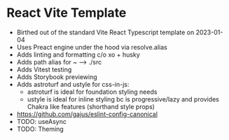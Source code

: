 # React Vite Template

- Birthed out of the standard Vite React Typescript template on 2023-01-04
- Uses Preact engine under the hood via resolve.alias
- Adds linting and formatting c/o xo + husky
- Adds path alias for ~ --> ./src
- Adds Vitest testing
- Adds Storybook previewing
- Adds astroturf and ustyle for css-in-js:
  - astroturf is ideal for foundation styling needs
  - ustyle is ideal for inline styling bc is progressive/lazy and provides Chakra like features (shorthand style props)
- <https://github.com/gajus/eslint-config-canonical>
- TODO: useAsync
- TODO: Theming
